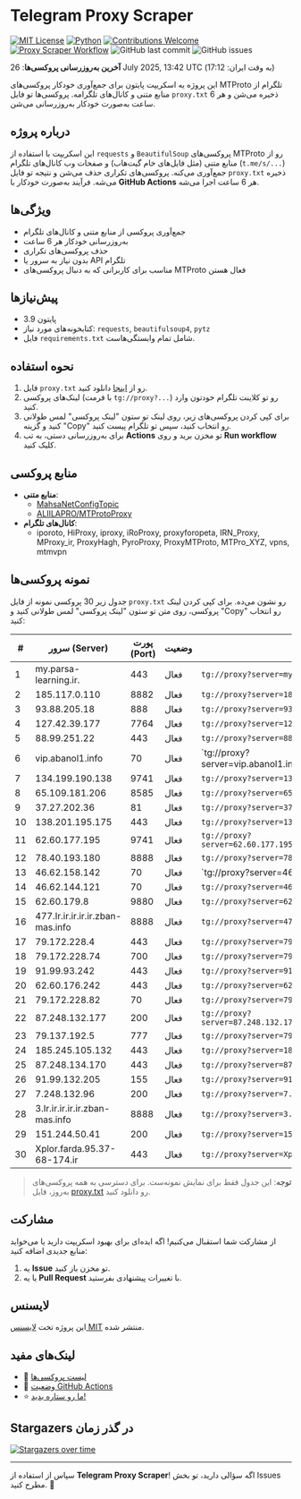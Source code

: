 # Telegram Proxy Scraper

[![MIT License](https://img.shields.io/badge/license-MIT-blue.svg)](https://opensource.org/licenses/MIT)
[![Python](https://img.shields.io/badge/python-3.9-blue)](https://www.python.org/downloads/)
[![Contributions Welcome](https://img.shields.io/badge/contributions-welcome-brightgreen.svg?style=flat)](https://github.com/tinde29/telegram-proxy-scraper/issues)
[![Proxy Scraper Workflow](https://github.com/tinde29/telegram-proxy-scraper/actions/workflows/scraper.yml/badge.svg)](https://github.com/tinde29/telegram-proxy-scraper/actions/workflows/scraper.yml)
![GitHub last commit](https://img.shields.io/github/last-commit/tinde29/telegram-proxy-scraper)
![GitHub issues](https://img.shields.io/github/issues/tinde29/telegram-proxy-scraper)

**آخرین به‌روزرسانی پروکسی‌ها**: 26 July 2025, 13:42 UTC (به وقت ایران: 17:12)

این پروژه یه اسکریپت پایتون برای جمع‌آوری خودکار پروکسی‌های MTProto تلگرام از منابع متنی و کانال‌های تلگرامه. پروکسی‌ها تو فایل `proxy.txt` ذخیره می‌شن و هر 6 ساعت به‌صورت خودکار به‌روزرسانی می‌شن.

## درباره پروژه

این اسکریپت با استفاده از `requests` و `BeautifulSoup` پروکسی‌های MTProto رو از منابع متنی (مثل فایل‌های خام گیت‌هاب) و صفحات وب کانال‌های تلگرام (`t.me/s/...`) جمع‌آوری می‌کنه. پروکسی‌های تکراری حذف می‌شن و نتیجه تو فایل `proxy.txt` ذخیره می‌شه. فرآیند به‌صورت خودکار با **GitHub Actions** هر 6 ساعت اجرا می‌شه.

## ویژگی‌ها
- جمع‌آوری پروکسی از منابع متنی و کانال‌های تلگرام
- به‌روزرسانی خودکار هر 6 ساعت
- حذف پروکسی‌های تکراری
- بدون نیاز به سرور یا API تلگرام
- مناسب برای کاربرانی که به دنبال پروکسی‌های MTProto فعال هستن

## پیش‌نیازها
- پایتون 3.9
- کتابخونه‌های مورد نیاز: `requests`, `beautifulsoup4`, `pytz`
- فایل `requirements.txt` شامل تمام وابستگی‌هاست.

## نحوه استفاده
1. فایل `proxy.txt` رو از [اینجا](proxy.txt) دانلود کنید.
2. لینک‌های پروکسی (با فرمت `tg://proxy?...`) رو تو کلاینت تلگرام خودتون وارد کنید.
3. برای کپی کردن پروکسی‌های زیر، روی لینک تو ستون "لینک پروکسی" لمس طولانی کنید و گزینه "Copy" رو انتخاب کنید، سپس تو تلگرام پیست کنید.
4. برای به‌روزرسانی دستی، به تب **Actions** تو مخزن برید و روی **Run workflow** کلیک کنید.

## منابع پروکسی
- **منابع متنی**:
  - [MahsaNetConfigTopic](https://raw.githubusercontent.com/MahsaNetConfigTopic/proxy/main/proxies.txt)
  - [ALIILAPRO/MTProtoProxy](https://raw.githubusercontent.com/ALIILAPRO/MTProtoProxy/main/proxy-list.txt)
- **کانال‌های تلگرام**:
  - iporoto, HiProxy, iproxy, iRoProxy, proxyforopeta, IRN_Proxy, MProxy_ir, ProxyHagh, PyroProxy, ProxyMTProto, MTPro_XYZ, vpns, mtmvpn

## نمونه پروکسی‌ها
جدول زیر 30 پروکسی نمونه از فایل `proxy.txt` رو نشون می‌ده. برای کپی کردن لینک پروکسی، روی متن تو ستون "لینک پروکسی" لمس طولانی کنید و "Copy" رو انتخاب کنید:

| #  | سرور (Server)       | پورت (Port) | وضعیت     | لینک پروکسی                     |
|----|---------------------|-------------|-----------|---------------------------------|
| 1 | my.parsa-learning.ir. | 443 | فعال | `tg://proxy?server=my.parsa-learning.ir.&port=443&secret=7hAQEP8PSAZT____9QBuLmltZWRpYS5zdGVhbXBvd2VyZWQuY29t)__` |
| 2 | 185.117.0.110 | 8882 | فعال | `tg://proxy?server=185.117.0.110&port=8882&secret=eed700433aba3557d5e83d82beb4ab735873332e616d617a6f6e6177732e636f6d` |
| 3 | 93.88.205.18 | 888 | فعال | `tg://proxy?server=93.88.205.18&port=888&secret=eeNEgYdJvXrFGRMCIMJdCQ` |
| 4 | 127.42.39.177 | 7764 | فعال | `tg://proxy?server=127.42.39.177&port=7764&secret=7gAA8A8Pd1VV____9QBuLmltZWRpYS5zdGVhbXBvd2VyZWQuY29t)/` |
| 5 | 88.99.251.22 | 443 | فعال | `tg://proxy?server=88.99.251.22&port=443&secret=104462821249bd7ac519130220c25d09` |
| 6 | vip.abanol1.info | 70 | فعال | `tg://proxy?server=vip.abanol1.info&port=70&secret=eed77db43ee3721f0fcb40a4ff63b5cd276d656469612e737465616d706f77657265642e636f6d)`` |
| 7 | 134.199.190.138 | 9741 | فعال | `tg://proxy?server=134.199.190.138&port=9741&secret=ee0000f00f0f775555fffffff5006e2e696d656469612e737465616d706f77657265642e636f6d` |
| 8 | 65.109.181.206 | 8585 | فعال | `tg://proxy?server=65.109.181.206&port=8585&secret=dd5d5b15b207cd8974a5ae0585282bc510` |
| 9 | 37.27.202.36 | 81 | فعال | `tg://proxy?server=37.27.202.36&port=81&secret=7gAA8A8Pd1VV____9QBuLmktLXcuZ28tLS0=)__` |
| 10 | 138.201.195.175 | 443 | فعال | `tg://proxy?server=138.201.195.175&port=443&secret=EERighJJvXrFGRMCIMJdCQ` |
| 11 | 62.60.177.195 | 9741 | فعال | `tg://proxy?server=62.60.177.195&port=9741&secret=ee0000f00f0f775555fffffff5006e2e696d656469612e737465616d706f77657265642e636f6dhjkkjtredxgjk` |
| 12 | 78.40.193.180 | 8888 | فعال | `tg://proxy?server=78.40.193.180&port=8888&secret=7gAA8A8Pd1VV____9QBuLmltZWRpYS5zdGVhbXBvd2VyZWQuY29t` |
| 13 | 46.62.158.142 | 70 | فعال | `tg://proxy?server=46.62.158.142&port=70&secret=7gAA8A8Pd1VV____9QBuLmktLXcuZ28tLS0=)|` |
| 14 | 46.62.144.121 | 70 | فعال | `tg://proxy?server=46.62.144.121&port=70&secret=7gAA8A8Pd1VV____9QBuLmktLXd-Z28tLS0=)__` |
| 15 | 62.60.179.8 | 9880 | فعال | `tg://proxy?server=62.60.179.8&port=9880&secret=ee0000f00f0f775555fffffff5006e2e696d656469612e737465616d706f77657265642e636f6d****` |
| 16 | 477.Ir.ir.ir.ir.ir.zban-mas.info | 8888 | فعال | `tg://proxy?server=477.Ir.ir.ir.ir.ir.zban-mas.info&port=8888&secret=7gAA8A8Pd1VV____9QBuLmltZWRpYS5zdGVhbXBvd2VyZWQuY29t` |
| 17 | 79.172.228.4 | 443 | فعال | `tg://proxy?server=79.172.228.4&port=443&secret=eed77db43ee3721f0fcb40a4ff63b5cd276D656469612E737465616D706F77657265642E636F6D` |
| 18 | 79.172.228.74 | 700 | فعال | `tg://proxy?server=79.172.228.74&port=700&secret=7gAA8A8Pd1VV____9QBuLmltZWRpYS5zdGVhbXBvd2VyZWQuY29t` |
| 19 | 91.99.93.242 | 443 | فعال | `tg://proxy?server=91.99.93.242&port=443&secret=7gAA8A8Pd1VV____9QBuLmltZWRpYS5zdGVhbXBvd2VyZWQuY29t` |
| 20 | 62.60.176.242 | 443 | فعال | `tg://proxy?server=62.60.176.242&port=443&secret=7hYDAQIAAQAH8AMDhuJMOt1tZWRpYS5zdGVhbXBvd2VyZWQuY29tbWVkaWEuc3RlYW1wb3dlcmVkLmNvbQ` |
| 21 | 79.172.228.82 | 70 | فعال | `tg://proxy?server=79.172.228.82&port=70&secret=ee0000f00f0f775555fffffff5006e2e696D656469612E737465616D706F77657265642E636F6D____` |
| 22 | 87.248.132.177 | 200 | فعال | `tg://proxy?server=87.248.132.177&port=200&secret=ee0000f00f0f775555fffffff5006e2e69646F776E6C6F61642E77696E646F77737570646174652E636F6D` |
| 23 | 79.137.192.5 | 777 | فعال | `tg://proxy?server=79.137.192.5&port=777&secret=7e1c75eb7d35341c340cde89a80f046e` |
| 24 | 185.245.105.132 | 443 | فعال | `tg://proxy?server=185.245.105.132&port=443&secret=1320PuNyHw_LQKT_Y7XNJw==` |
| 25 | 87.248.134.170 | 443 | فعال | `tg://proxy?server=87.248.134.170&port=443&secret=ee0000f00f0f775555fffffff5006e2e696D656469612E737465616D706F77657265642E636F6D)__` |
| 26 | 91.99.132.205 | 155 | فعال | `tg://proxy?server=91.99.132.205&port=155&secret=7hYDAQIAAQAH8AMDhuJMOt1tZWRpYS5zdGVhbXBvd2VyZWQuY29tbWVkaWEuc3RlYW1wb3dlcmVkLmNvbQ` |
| 27 | 7.248.132.96 | 200 | فعال | `tg://proxy?server=7.248.132.96&port=200&secret=eed77db43ee3721f0fcb40a4ff63b5cd276D656469612E737465616D706F77657265642E636F6D` |
| 28 | 3.Ir.ir.ir.ir.ir.zban-mas.info | 8888 | فعال | `tg://proxy?server=3.Ir.ir.ir.ir.ir.zban-mas.info&port=8888&secret=7gAA8A8Pd1VV____9QBuLmltZWRpYS5zdGVhbXBvd2VyZWQuY29t` |
| 29 | 151.244.50.41 | 200 | فعال | `tg://proxy?server=151.244.50.41&port=200&secret=79e344818749bd7ac519130220c25d09` |
| 30 | Xplor.farda.95.37-68-174.ir | 443 | فعال | `tg://proxy?server=Xplor.farda.95.37-68-174.ir&port=443&secret=7gAA8A8Pd1VV____9QBuLmltZWRpYS5zdGVhbXBvd2VyZWQuY29t` |


> **توجه**: این جدول فقط برای نمایش نمونه‌ست. برای دسترسی به همه پروکسی‌های به‌روز، فایل [proxy.txt](proxy.txt) رو دانلود کنید.

## مشارکت
از مشارکت شما استقبال می‌کنیم! اگه ایده‌ای برای بهبود اسکریپت دارید یا می‌خواید منابع جدیدی اضافه کنید:
1. یه **Issue** تو مخزن باز کنید.
2. یا یه **Pull Request** با تغییرات پیشنهادی بفرستید.

## لایسنس
این پروژه تحت [لایسنس MIT](LICENSE) منتشر شده.

## لینک‌های مفید
- 📄 [لیست پروکسی‌ها](proxy.txt)
- 🚀 [وضعیت GitHub Actions](https://github.com/tinde29/telegram-proxy-scraper/actions)
- ⭐ [ما رو ستاره بدید!](https://github.com/tinde29/telegram-proxy-scraper)

## Stargazers در گذر زمان
[![Stargazers over time](https://starchart.cc/tinde29/telegram-proxy-scraper.svg?variant=adaptive)](https://starchart.cc/tinde29/telegram-proxy-scraper)

---

سپاس از استفاده از **Telegram Proxy Scraper**! اگه سؤالی دارید، تو بخش Issues مطرح کنید. 🌟
